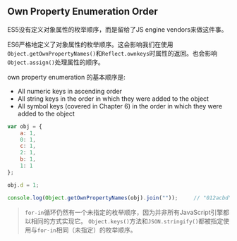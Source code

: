 ## Own Property Enumeration Order

ES5没有定义对象属性的枚举顺序，而是留给了JS engine vendors来做这件事。

ES6严格地定义了对象属性的枚举顺序。这会影响我们在使用`Object.getOwnPropertyNames()`和`Reflect.ownkeys`时属性的返回。也会影响`Object.assign()`处理属性的顺序。

own property enumeration 的基本顺序是:

* All numeric keys in ascending order
* All string keys in the order in which they were added to the object
* All symbol keys (covered in Chapter 6) in the order in which they were added to the object

```js
var obj = {
    a: 1,
    0: 1,
    c: 1,
    2: 1,
    b: 1,
    1: 1
};

obj.d = 1;

console.log(Object.getOwnPropertyNames(obj).join(""));     // "012acbd"
```

> `for-in`循环仍然有一个未指定的枚举顺序，因为并非所有JavaScript引擎都以相同的方式实现它。 `Object.keys()`方法和`JSON.stringify()`都被指定使用与`for-in`相同（未指定）的枚举顺序。